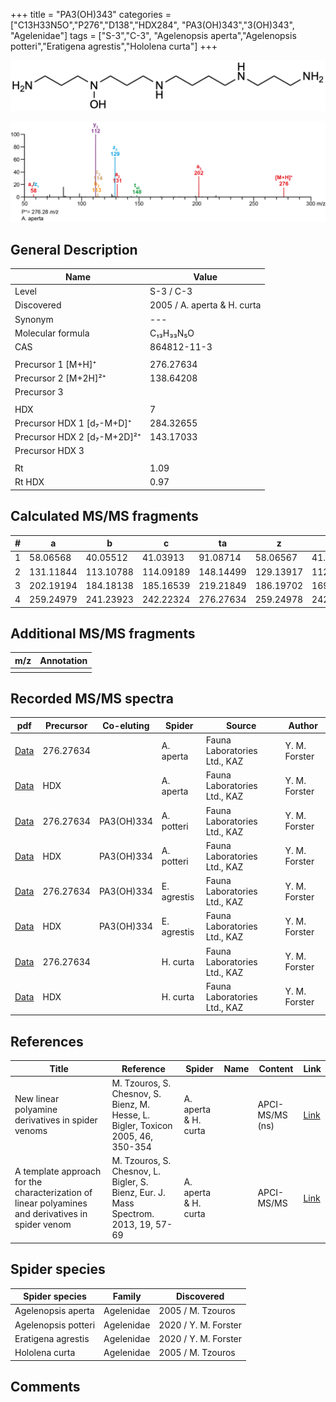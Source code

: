 +++
title = "PA3(OH)343"
categories = ["C13H33N5O","P276","D138","HDX284",
"PA3(OH)343","3(OH)343",
"Agelenidae"]
tags = ["S-3","C-3",
"Agelenopsis aperta","Agelenopsis potteri","Eratigena agrestis","Hololena curta"]
+++

![](/img/PA3(OH)343.png)

![](/img_MSMS/276_PA3(OH)343_Aa.png?classes=border)

## General Description

| Name                        | Value                       |
|-----------------------------|-----------------------------|
| Level                       | S-3 / C-3                   |
| Discovered                  | 2005 / A. aperta & H. curta |
| Synonym                     | ---                         |
| Molecular formula           | C₁₃H₃₃N₅O                   |
| CAS                         | 864812-11-3                 |
|                             |                             |
| Precursor 1 [M+H]⁺          | 276.27634                   |
| Precursor 2 [M+2H]²⁺        | 138.64208                   |
| Precursor 3                 |                             |
|                             |                             |
| HDX                         | 7                           |
| Precursor HDX 1 [d₇-M+D]⁺   | 284.32655                   |
| Precursor HDX 2 [d₇-M+2D]²⁺ | 143.17033                   |
| Precursor HDX 3             |                             |
|                             |                             |
| Rt                          | 1.09                        |
| Rt HDX                      | 0.97                        |

## Calculated MS/MS fragments

| # | a         | b         | c         | ta        | z         | y         | tz        |
|---|-----------|-----------|-----------|-----------|-----------|-----------|-----------|
| 1 | 58.06568  | 40.05512  | 41.03913  | 91.08714  | 58.06567  | 41.03912  | 75.09222  |
| 2 | 131.11844 | 113.10788 | 114.09189 | 148.14499 | 129.13917 | 112.11262 | 146.16572 |
| 3 | 202.19194 | 184.18138 | 185.16539 | 219.21849 | 186.19702 | 169.17047 | 219.21848 |
| 4 | 259.24979 | 241.23923 | 242.22324 | 276.27634 | 259.24978 | 242.22323 | 276.27633 |

## Additional MS/MS fragments

| m/z | Annotation |
|-----|------------|
|     |            |

## Recorded MS/MS spectra

| pdf                                                      | Precursor | Co-eluting | Spider      | Source                       | Author        |
|----------------------------------------------------------|-----------|------------|-------------|------------------------------|---------------|
| [Data](/pdf/A-aperta/276_PA3(OH)343_Aa.pdf)              | 276.27634 |            | A. aperta   | Fauna Laboratories Ltd., KAZ | Y. M. Forster |
| [Data](/pdf/A-aperta/276_PA3(OH)343_Aa_HDX.pdf)          | HDX       |            | A. aperta   | Fauna Laboratories Ltd., KAZ | Y. M. Forster |
| [Data](/pdf/A-potteri/276_PA3(OH)334_PA3(OH)343_Ap.pdf) | 276.27634 | PA3(OH)334          | A. potteri | Fauna Laboratories Ltd., KAZ | Y. M. Forster |
| [Data](/pdf/A-potteri/276_PA3(OH)334_PA3(OH)343_Ap_HDX.pdf) | HDX| PA3(OH)334          | A. potteri | Fauna Laboratories Ltd., KAZ | Y. M. Forster |
| [Data](/pdf/E-agrestis/276_PA3(OH)334_PA3(OH)343_Ea.pdf) | 276.27634 | PA3(OH)334 | E. agrestis | Fauna Laboratories Ltd., KAZ | Y. M. Forster |
| [Data](/pdf/E-agrestis/276_PA3(OH)334_PA3(OH)343_Ea_HDX.pdf) | HDX | PA3(OH)334 | E. agrestis | Fauna Laboratories Ltd., KAZ | Y. M. Forster |
| [Data](/pdf/H-curta/276_PA3(OH)343_Hc.pdf) | 276.27634 |           | H. curta | Fauna Laboratories Ltd., KAZ | Y. M. Forster |
| [Data](/pdf/H-curta/276_PA3(OH)343_Hc_HDX.pdf) | HDX |           | H. curta | Fauna Laboratories Ltd., KAZ | Y. M. Forster |

## References

| Title                                                                                             | Reference                                                                           | Spider               | Name | Content         | Link                                                  |
|---------------------------------------------------------------------------------------------------|-------------------------------------------------------------------------------------|----------------------|------|-----------------|-------------------------------------------------------|
| New linear polyamine derivatives in spider venoms                                                 | M. Tzouros, S. Chesnov, S. Bienz, M. Hesse, L. Bigler, Toxicon 2005, 46, 350-354    | A. aperta & H. curta |      | APCI-MS/MS (ns) | [Link](https://doi.org/10.1016/j.toxicon.2005.04.018) |
| A template approach for the characterization of linear polyamines and derivatives in spider venom | M. Tzouros, S. Chesnov, L. Bigler, S. Bienz, Eur. J. Mass Spectrom. 2013, 19, 57-69 | A. aperta & H. curta |      | APCI-MS/MS      | [Link](https://doi.org/10.1255/ejms.1213)             |

## Spider species

| Spider species     | Family     | Discovered           |
|--------------------|------------|----------------------|
| Agelenopsis aperta | Agelenidae | 2005 / M. Tzouros    |
| Agelenopsis potteri | Agelenidae | 2020 / Y. M. Forster |
| Eratigena agrestis | Agelenidae | 2020 / Y. M. Forster |
| Hololena curta     | Agelenidae | 2005 / M. Tzouros    |

## Comments